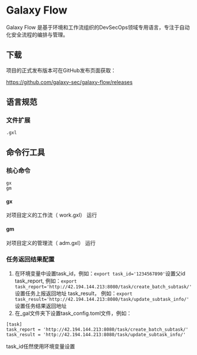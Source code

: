 #  Galaxy Flow 

Galaxy Flow 是基于环境和工作流组织的DevSecOps领域专用语言，专注于自动化安全流程的编排与管理。

##  下载

项目的正式发布版本可在GitHub发布页面获取：

https://github.com/galaxy-sec/galaxy-flow/releases

## 语言规范
### 文件扩展
```
.gxl
```

## 命令行工具

### 核心命令
```
gx
gm
```

#### gx
对项目定义的工作流（ work.gxl） 运行

#### gm
对项目定义的管理流（ adm.gxl） 运行

### 任务返回结果配置
1. 在环境变量中设置task_id，例如：`export task_id='1234567890'`设置父id
task_report, 例如：`export task_report='http://42.194.144.213:8080/task/create_batch_subtask/'`设置任务上报返回地址
task_result， 例如：`export task_result='http://42.194.144.213:8080/task/update_subtask_info/'`设置任务结果返回地址
2. 在_gal文件夹下设置task_config.toml文件，例如：
```
[task]
task_report = 'http://42.194.144.213:8080/task/create_batch_subtask/'
task_result = 'http://42.194.144.213:8080/task/update_subtask_info/'
```
task_id任然使用环境变量设置
